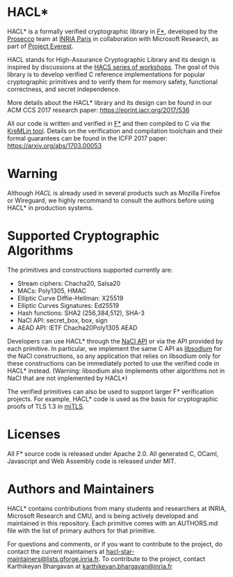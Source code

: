 HACL*
=====

HACL* is a formally verified cryptographic library in [F\*],
developed by the [Prosecco](http://prosecco.inria.fr) team at
[INRIA Paris](https://www.inria.fr/en/centre/paris) in collaboration
with Microsoft Research, as part of [Project Everest].

HACL stands for High-Assurance Cryptographic Library and its design is
inspired by discussions at the [HACS series of workshops](https://github.com/HACS-workshop).
The goal of this library is to develop verified C reference implementations
for popular cryptographic primitives and to verify them for memory safety,
functional correctness, and secret independence.

More details about the HACL* library and its design can be found in our ACM CCS 2017 research paper:
https://eprint.iacr.org/2017/536

All our code is written and verified in [F\*] and then compiled to C via
the [KreMLin tool](https://github.com/FStarLang/kremlin/). Details on the verification and compilation
toolchain and their formal guarantees can be found in the ICFP 2017 paper:
https://arxiv.org/abs/1703.00053

# Warning

Although *HACL* is already used in several products such as Mozilla Firefox or Wireguard,
we highly recommand to consult the authors before using HACL* in production systems.

# Supported Cryptographic Algorithms

The primitives and constructions supported currently are:

* Stream ciphers: Chacha20, Salsa20
* MACs: Poly1305, HMAC
* Elliptic Curve Diffie-Hellman: X25519
* Elliptic Curves Signatures: Ed25519
* Hash functions: SHA2 (256,384,512), SHA-3
* NaCl API: secret_box, box, sign
* AEAD API: IETF Chacha20Poly1305 AEAD

Developers can use HACL* through the [NaCl API] or via the API provided by each primitive.
In particular, we implement the same C API as [libsodium] for the
NaCl constructions, so any application that relies on
libsodium only for these constructions can be immediately ported to use the verified code in HACL*
instead. (Warning: libsodium also implements other algorithms not in NaCl
that are not implemented by HACL*)

The verified primitives can also be used to support larger F* verification projects.
For example, HACL* code is used as the basis for cryptographic proofs of TLS 1.3 in [miTLS].

[F\*]: https://github.com/FStarLang/FStar
[KreMLin]: https://github.com/FStarLang/kremlin
[miTLS]: https://github.com/mitls/mitls-fstar
[NaCl API]: https://nacl.cr.yp.to
[libsodium]: https://github.com/jedisct1/libsodium
[Project Everest]: https://github.com/project-everest

# Licenses

All F* source code is released under Apache 2.0.
All generated C, OCaml, Javascript and Web Assembly code is released under MIT.


# Authors and Maintainers

HACL* contains contributions from many students and researchers at INRIA, Microsoft Research and CMU,
and is being actively developed and maintained in this repository. Each primitive comes with an AUTHORS.md
file with the list of primary authors for that primitive.

For questions and comments, or if you want to contribute to the project, do contact the current maintainers at hacl-star-maintainers@lists.gforge.inria.fr.
To contribute to the project, contact Karthikeyan Bhargavan at karthikeyan.bhargavan@inria.fr

